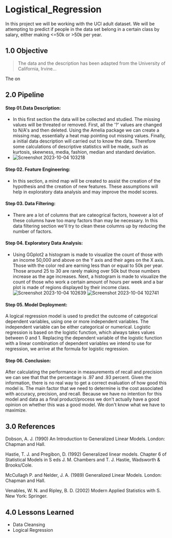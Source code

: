 # Logistical_Regression
In this project we will be working with the UCI adult dataset. We will be attempting to predict if people in the data set belong in a certain class by salary, either making <=50k or >50k per year.

## 1.0 Objective
> The data and the description has been adapted from the University of California, Irvine...
> 
The on
## 2.0 Pipeline


#### Step 01.Data Description:
- In this first section the data will be collected and studied. The missing values will be threated or removed.  First, all the '?' values are changed to N/A's and then deleted. Using the Amelia package we can create a missing map, essentially a heat map pointing out missing values.  Finally, a initial data description will carried out to know the data. Therefore some calculations of descriptive statistics will be made, such as kurtosis, skewness, media, fashion, median and standard deviation.
- ![Screenshot 2023-10-04 103218](https://github.com/pimicah/Logistical_Regression_Proj1/assets/144563378/dcc0f6f8-ae92-4b0a-808f-2d2a7c7c568b)


#### Step 02. Feature Engineering:
- In this section, a mind map will be created to assist the creation of the hypothesis and the creation of new features. These assumptions will help in exploratory data analysis and may improve the model scores.

#### Step 03. Data Filtering:
- There are a lot of columns that are cateogrical factors, however a lot of these columns have too many factors than may be necessary. In this data filtering section we'll try to clean these columns up by reducing the number of factors.

#### Step 04. Exploratory Data Analysis:
- Using GGplot2 a histogram is made to visualize the count of those with an income 50,000 and above on the Y axis and their ages on the X axis.  Those with the color red are earning less than or equal to 50k per year.  Those around 25 to 30 are rarely making over 50k but those numbers increase as the age increases.  Next, a histogram is made to visualize the count of those who work a certain amount of hours per week and a bar plot is made of regions displayed by their income class.
  ![Screenshot 2023-10-04 102639](https://github.com/pimicah/Logistical_Regression_Proj1/assets/144563378/26d04888-fc19-4bbb-8c7f-2824a7100742)
![Screenshot 2023-10-04 102741](https://github.com/pimicah/Logistical_Regression_Proj1/assets/144563378/6e0b1bb9-d8f0-4206-8c04-18b04405693e)


#### Step 05. Model Deployment:
A logical regression model is used to predict the outcome of categorical dependent variables, using one or more independent variables.  The independent variable can be either categorical or numerical.  Logistic regression is based on the logistic function, which always takes values between 0 and 1. Replacing the dependent variable of the logistic function with a linear combination of dependent variables we intend to use for regression, we arrive at the formula for logistic regression.

#### Step 06. Conclusion:
After calculating the performance in measurements of recall and precision we can see that that the percentage is .97 and .93 percent.  Given the information, there is no real way to get a correct evaluation of how good this model is.  The main factor that we need to determine is the cost associated with accuracy, precision, and recall.  Because we have no intention for this model and data as a final product/process we don't actually have a good opinion on whether this was a good model.  We don't know what we have to maximize. 


## 3.0 References
Dobson, A. J. (1990) An Introduction to Generalized Linear Models. London: Chapman and Hall.

Hastie, T. J. and Pregibon, D. (1992) Generalized linear models. Chapter 6 of Statistical Models in S eds J. M. Chambers and T. J. Hastie, Wadsworth & Brooks/Cole.

McCullagh P. and Nelder, J. A. (1989) Generalized Linear Models. London: Chapman and Hall.

Venables, W. N. and Ripley, B. D. (2002) Modern Applied Statistics with S. New York: Springer.


## 4.0 Lessons Learned
- Data Cleansing
- Logical Regression

